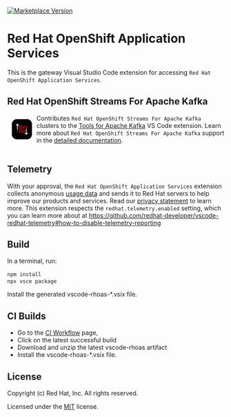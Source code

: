 [![Marketplace Version](https://vsmarketplacebadge.apphb.com/version/redhat.vscode-rhoas.svg "Current Release")](https://marketplace.visualstudio.com/items?itemName=redhat.vscode-rhoas)
# Red Hat OpenShift Application Services

This is the gateway Visual Studio Code extension for accessing `Red Hat OpenShift Application Services`.

## Red Hat OpenShift Streams For Apache Kafka
<img src="icons/icon128-rhosak.png" alt="Red Hat OpenShift Streams For Apache Kafka" width="48" align="left" style="padding:10px"/>Contributes `Red Hat OpenShift Streams For Apache Kafka` clusters to the [Tools for Apache Kafka](https://marketplace.visualstudio.com/items?itemName=jeppeandersen.vscode-kafka) VS Code extension.
Learn more about `Red Hat OpenShift Streams For Apache Kafka` support in the [detailed documentation](doc/kafkaSupport.md).
<br/><br/>

## Telemetry

With your approval, the `Red Hat OpenShift Application Services` extension collects anonymous [usage data](USAGE_DATA.md) and sends it to Red Hat servers to help improve our products and services.
Read our [privacy statement](https://developers.redhat.com/article/tool-data-collection) to learn more.
This extension respects the `redhat.telemetry.enabled` setting, which you can learn more about at https://github.com/redhat-developer/vscode-redhat-telemetry#how-to-disable-telemetry-reporting

## Build
In a terminal, run:
```
npm install
npx vsce package
```

Install the generated vscode-rhoas-*.vsix file.

## CI Builds
- Go to the [CI Workflow](https://github.com/redhat-developer/vscode-rhoas/actions/workflows/CI.yml?query=branch%3Amain+is%3Asuccess++) page, 
- Click on the latest successful build
- Download and unzip the latest vscode-rhoas artifact
- Install the vscode-rhoas-*.vsix file.

## License
Copyright (c) Red Hat, Inc. All rights reserved.

Licensed under the [MIT](LICENSE.txt) license.